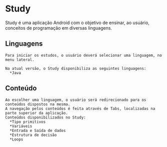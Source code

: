# Study
Study é uma aplicação Android com o objetivo de ensinar, ao usuário, conceitos de programação em diversas linguagens.

##  Linguagens
```
Para iniciar os estudos, o usuário deverá selecionar uma linguagem, no menu lateral.

Na atual versão, o Study disponibiliza as seguintes linguagens:
  *Java
```
## Conteúdo
```
Ao escolher uma linguagem, o usuário será redirecionado para os conteúdos dispostos na mesma.
A navegação pelos conteúdos é feita através de Tabs, localizadas na parte superior da aplicação.
Conteúdos disponibilizados no Study:
  *Tipo primitivos
  *Variáveis
  *Entrada e Saída de dados
  *Estrutura de decisão
  *Loops
